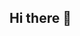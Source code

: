 ## Hi there 👋

<!--
**sivaharim23/sivaharim23** is a ✨ _special_ ✨ repository because its `README.md` (this file) appears on your GitHub profile.

Here are some ideas to get you started:

- 🔭 I’m currently working on coding
- 🌱 I’m currently learning pyret
- 👯 I’m looking to collaborate on projects
- 🤔 I’m looking for help with my hw
- 💬 Ask me about questions
- 📫 How to reach me: ...
- 😄 Pronouns: ...
- ⚡ Fun fact: ...
-->
